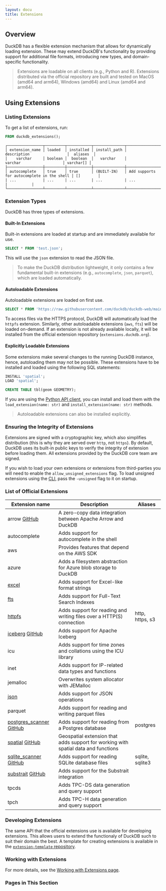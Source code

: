 ```yaml
---
layout: docu
title: Extensions
---
```


## Overview

DuckDB has a flexible extension mechanism that allows for dynamically loading extension.
These may extend DuckDB's functionality by providing support for additional file formats, introducing new types, and domain-specific functionality.

> Extensions are loadable on all clients (e.g., Python and R).
> Extensions distributed via the official repository are built and tested on MacOS (amd64 and arm64), Windows (amd64) and Linux (amd64 and arm64).

## Using Extensions

### Listing Extensions

To get a list of extensions, run:

```sql
FROM duckdb_extensions();
```

```text
┌────────────────┬─────────┬───────────┬──────────────┬────────────────────────────────────────────┬───────────┐
│ extension_name │ loaded  │ installed │ install_path │                description                 │  aliases  │
│    varchar     │ boolean │  boolean  │   varchar    │                  varchar                   │ varchar[] │
├────────────────┼─────────┼───────────┼──────────────┼────────────────────────────────────────────┼───────────┤
│ autocomplete   │ true    │ true      │ (BUILT-IN)   │ Add supports for autocomplete in the shell │ []        │
| ...            | ...     | ...       | ...          | ...                                        |           |
└────────────────┴─────────┴───────────┴──────────────┴────────────────────────────────────────────┴───────────┘
```

### Extension Types 

DuckDB has three types of extensions.

#### Built-In Extensions

Built-in extensions are loaded at startup and are immediately available for use.

```sql
SELECT * FROM 'test.json';
```

This will use the `json` extension to read the JSON file.

> To make the DuckDB distribution lightweight, it only contains a few fundamental built-in extensions (e.g., `autocomplete`, `json`, `parquet`), which are loaded automatically.

#### Autoloadable Extensions

Autoloadable extensions are loaded on first use.

```sql
SELECT * FROM 'https://raw.githubusercontent.com/duckdb/duckdb-web/main/data/weather.csv';
```

To access files via the HTTPS protocol, DuckDB will automatically load the `httpfs` extension.
Similarly, other autoloadable extensions (`aws`, `fts`) will be loaded on-demand.
If an extension is not already available locally, it will be installed from the official extension repository (`extensions.duckdb.org`).

#### Explicitly Loadable Extensions

Some extensions make several changes to the running DuckDB instance, hence, autoloading them may not be possible.
These extensions have to be installed and loaded using the following SQL statements:

```sql
INSTALL 'spatial';
LOAD 'spatial';
```

```sql
CREATE TABLE tbl(geom GEOMETRY);
```

If you are using the [Python API client](../api/python/overview), you can install and load them with the `load_extension(name: str)` and `install_extension(name: str)` methods.

> Autoloadable extensions can also be installed explicitly.

### Ensuring the Integrity of Extensions

Extensions are signed with a cryptographic key, which also simplifies distribution (this is why they are served over `http`, not `https`). By default, DuckDB uses its built-in public keys to verify the integrity of extension before loading them.
All extensions provided by the DuckDB core team are signed.

If you wish to load your own extensions or extensions from third-parties you will need to enable the `allow_unsigned_extensions` flag.
To load unsigned extensions using the [CLI](../api/cli), pass the `-unsigned` flag to it on startup.

### List of Official Extensions

| Extension name | Description | Aliases |
|---|-----|--|
| arrow [<span class="git">GitHub</span>](https://github.com/duckdblabs/arrow)                                           | A zero-copy data integration between Apache Arrow and DuckDB                       |                 |
| autocomplete                                                                                                           | Adds support for autocomplete in the shell                                         |                 |
| aws                                                                                                                    | Provides features that depend on the AWS SDK                                       |                 |
| azure                                                                                                                  | Adds a filesystem abstraction for Azure blob storage to DuckDB                     |                 |
| [excel](excel)                                                                                                         | Adds support for Excel-like format strings                                         |                 |
| [fts](full_text_search)                                                                                                | Adds support for Full-Text Search Indexes                                          |                 |
| [httpfs](httpfs)                                                                                                       | Adds support for reading and writing files over a HTTP(S) connection               | http, https, s3 |
| [iceberg](iceberg) [<span class="git">GitHub</span>](https://github.com/duckdblabs/duckdb_iceberg)                     | Adds support for Apache Iceberg                                                    |                 |
| icu                                                                                                                    | Adds support for time zones and collations using the ICU library                   |                 |
| inet                                                                                                                   | Adds support for IP-related data types and functions                               |                 |
| jemalloc                                                                                                               | Overwrites system allocator with JEMalloc                                          |                 |
| [json](json)                                                                                                           | Adds support for JSON operations                                                   |                 |
| parquet                                                                                                                | Adds support for reading and writing parquet files                                 |                 |
| [postgres_scanner](postgres_scanner) [<span class="git">GitHub</span>](https://github.com/duckdblabs/postgres_scanner) | Adds support for reading from a Postgres database                                  | postgres        |
| [spatial](spatial) [<span class="git">GitHub</span>](https://github.com/duckdblabs/duckdb_spatial)                     | Geospatial extension that adds support for working with spatial data and functions |                 |
| [sqlite_scanner](sqlite_scanner) [<span class="git">GitHub</span>](https://github.com/duckdblabs/sqlite_scanner)       | Adds support for reading SQLite database files                                     | sqlite, sqlite3 |
| [substrait](substrait) [<span class="git">GitHub</span>](https://github.com/duckdblabs/substrait)                      | Adds support for the Substrait integration                                         |                 |
| tpcds                                                                                                                  | Adds TPC-DS data generation and query support                                      |                 |
| tpch                                                                                                                   | Adds TPC-H data generation and query support                                       |                 |


### Developing Extensions

The same API that the official extensions use is available for developing extensions. This allows users to extend the functionaly of DuckDB such to suit their domain the best.
A template for creating extensions is available in the [`extension-template` repository](https://github.com/duckdb/extension-template/).

### Working with Extensions

For more details, see the [Working with Extensions page](working_with_extensions).

### Pages in This Section

<!--
any extensions that have their own pages will automatically be added to a table of contents that is rendered directly below this list.
-->
